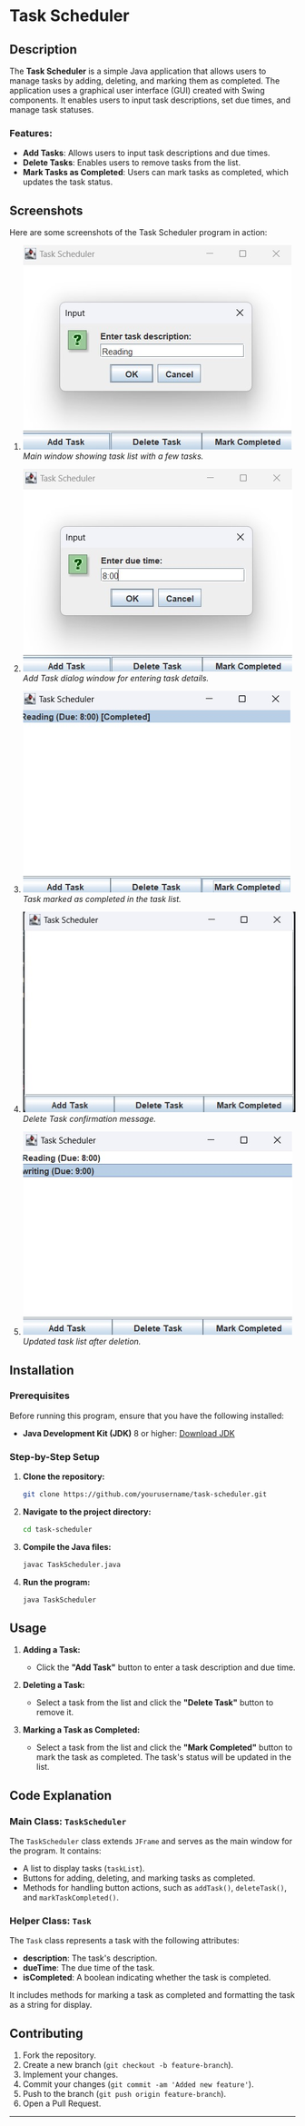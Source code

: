 # Task Scheduler

## Description
The **Task Scheduler** is a simple Java application that allows users to manage tasks by adding, deleting, and marking them as completed. The application uses a graphical user interface (GUI) created with Swing components. It enables users to input task descriptions, set due times, and manage task statuses.

### Features:
- **Add Tasks**: Allows users to input task descriptions and due times.
- **Delete Tasks**: Enables users to remove tasks from the list.
- **Mark Tasks as Completed**: Users can mark tasks as completed, which updates the task status.

## Screenshots
Here are some screenshots of the Task Scheduler program in action:

1. ![Screenshot 1](1.jpg)  
   *Main window showing task list with a few tasks.*

2. ![Screenshot 2](2.jpg)  
   *Add Task dialog window for entering task details.*

3. ![Screenshot 3](3.jpg)  
   *Task marked as completed in the task list.*

4. ![Screenshot 4](4.jpg)  
   *Delete Task confirmation message.*

5. ![Screenshot 5](5.jpg)  
   *Updated task list after deletion.*

## Installation

### Prerequisites
Before running this program, ensure that you have the following installed:
- **Java Development Kit (JDK)** 8 or higher: [Download JDK](https://www.oracle.com/java/technologies/javase-jdk8-downloads.html)

### Step-by-Step Setup

1. **Clone the repository:**
   ```bash
   git clone https://github.com/yourusername/task-scheduler.git
   ```

2. **Navigate to the project directory:**
   ```bash
   cd task-scheduler
   ```

3. **Compile the Java files:**
   ```bash
   javac TaskScheduler.java
   ```

4. **Run the program:**
   ```bash
   java TaskScheduler
   ```

## Usage

1. **Adding a Task:**
   - Click the **"Add Task"** button to enter a task description and due time.
   
2. **Deleting a Task:**
   - Select a task from the list and click the **"Delete Task"** button to remove it.

3. **Marking a Task as Completed:**
   - Select a task from the list and click the **"Mark Completed"** button to mark the task as completed. The task's status will be updated in the list.

## Code Explanation

### Main Class: `TaskScheduler`

The `TaskScheduler` class extends `JFrame` and serves as the main window for the program. It contains:
- A list to display tasks (`taskList`).
- Buttons for adding, deleting, and marking tasks as completed.
- Methods for handling button actions, such as `addTask()`, `deleteTask()`, and `markTaskCompleted()`.

### Helper Class: `Task`

The `Task` class represents a task with the following attributes:
- **description**: The task's description.
- **dueTime**: The due time of the task.
- **isCompleted**: A boolean indicating whether the task is completed.

It includes methods for marking a task as completed and formatting the task as a string for display.

## Contributing

1. Fork the repository.
2. Create a new branch (`git checkout -b feature-branch`).
3. Implement your changes.
4. Commit your changes (`git commit -am 'Added new feature'`).
5. Push to the branch (`git push origin feature-branch`).
6. Open a Pull Request.

---

